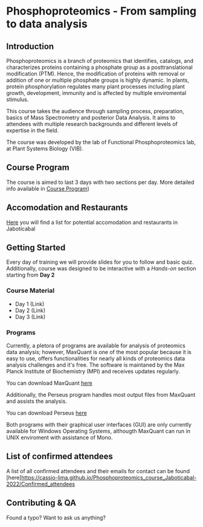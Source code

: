 # Phosphoproteomics - From sampling to data analysis
## Introduction

Phosphoproteomics is a branch of proteomics that identifies, catalogs, and characterizes proteins containing a phosphate group as a posttranslational modification (PTM). Hence, the modification of proteins with removal or addition of one or multiple phosphate groups is highly dynamic. In plants, protein phosphorylation regulates many plant processes including plant growth, development, immunity and is affected by multiple enviromental stimulus. 

This course takes the audience through sampling process, preparation, basics of Mass Spectrometry and posterior Data Analysis. It aims to attendees with multiple research backgrounds and different levels of expertise in the field. 

The course was developed by the lab of Functional Phosphoproteomics lab, at Plant Systems Biology (VIB).

## Course Program

The course is aimed to last 3 days with two sections per day. More detailed info available in [Course Program](https://cassio-lima.github.io/Phosphoproteomics_course_Jaboticabal-2022/course_program))

## Accomodation and Restaurants

[Here](https://github.com/Cassio-Lima/Phosphoproteomics_course_Jaboticabal-2022/blob/47c97fd109a46f65b936e92c3ca3ce03eea6429b/Info_files/Alimenta%C3%A7%C3%A3o-estadia-P-course.pdf) you will find a list for potential accomodation and restaurants in Jaboticabal 


<object data="https://github.com/Cassio-Lima/Phosphoproteomics_course_Jaboticabal-2022/blob/47c97fd109a46f65b936e92c3ca3ce03eea6429b/Info_files/Alimenta%C3%A7%C3%A3o-estadia-P-course.pdf" width="1000" height="1000" type='application/pdf'></object>

## Getting Started

Every day of training we will provide slides for you to follow and basic quiz. Additionally, course was designed to be interactive with a *Hands-on* section starting from **Day 2**

### Course Material 

- Day 1 (Link)
- Day 2 (Link)
- Day 3 (Link)

### Programs

Currently, a pletora of programs are available for analysis of proteomics data analysis; however, MaxQuant is one of the most popular because it is easy to use, offers functionalities for nearly all kinds of proteomics data analysis challenges and it's free. The software is maintaned by the Max Planck Institute of Biochemistry (MPI) and receives updates regularly. 

You can download MaxQuant [here](https://www.maxquant.org/maxquant/)

Additionally, the Perseus program handles most output files from MaxQuant and assists the analysis.

You can download Perseus [here](https://www.maxquant.org/perseus/)

Both programs with their graphical user interfaces (GUI) are only currently available for Windows Operating Systems, althougth MaxQuant can run in UNIX enviroment with assistance of Mono. 

## List of confirmed attendees 

A list of all confirmed attendees and their emails for contact can be found [here]https://cassio-lima.github.io/Phosphoproteomics_course_Jaboticabal-2022/Confirmed_attendees

## Contributing & QA

Found a typo? Want to ask us anything? 
